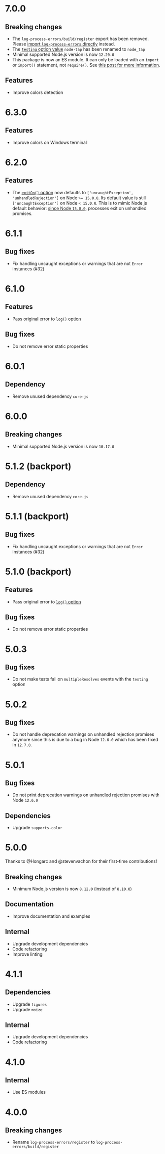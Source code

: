 # 7.0.0

## Breaking changes

- The `log-process-errors/build/register` export has been removed. Please
  [import `log-process-errors` directly](README.md#usage) instead.
- The [`testing` option value](docs/API.md#testing) `node-tap` has been renamed
  to `node_tap`
- Minimal supported Node.js version is now `12.20.0`
- This package is now an ES module. It can only be loaded with an `import` or
  `import()` statement, not `require()`. See
  [this post for more information](https://gist.github.com/sindresorhus/a39789f98801d908bbc7ff3ecc99d99c).

## Features

- Improve colors detection

# 6.3.0

## Features

- Improve colors on Windows terminal

# 6.2.0

## Features

- The [`exitOn()` option](docs/API.md#exiton) now defaults to
  `['uncaughtException', 'unhandledRejection']` on Node `>= 15.0.0`. Its default
  value is still `['uncaughtException']` on Node `< 15.0.0`. This is to mimic
  Node.js default behavior:
  [since Node `15.0.0`](https://github.com/nodejs/node/pull/33021), processes
  exit on unhandled promises.

# 6.1.1

## Bug fixes

- Fix handling uncaught exceptions or warnings that are not `Error` instances
  (#32)

# 6.1.0

## Features

- Pass original error to [`log()` option](docs/API.md#log)

## Bug fixes

- Do not remove error static properties

# 6.0.1

## Dependency

- Remove unused dependency `core-js`

# 6.0.0

## Breaking changes

- Minimal supported Node.js version is now `10.17.0`

# 5.1.2 (backport)

## Dependency

- Remove unused dependency `core-js`

# 5.1.1 (backport)

## Bug fixes

- Fix handling uncaught exceptions or warnings that are not `Error` instances
  (#32)

# 5.1.0 (backport)

## Features

- Pass original error to [`log()` option](docs/API.md#log)

## Bug fixes

- Do not remove error static properties

# 5.0.3

## Bug fixes

- Do not make tests fail on `multipleResolves` events with the `testing` option

# 5.0.2

## Bug fixes

- Do not handle deprecation warnings on unhandled rejection promises anymore
  since this is due to a bug in Node `12.6.0` which has been fixed in `12.7.0`.

# 5.0.1

## Bug fixes

- Do not print deprecation warnings on unhandled rejection promises with Node
  `12.6.0`

## Dependencies

- Upgrade `supports-color`

# 5.0.0

Thanks to @Hongarc and @stevenvachon for their first-time contributions!

## Breaking changes

- Minimum Node.js version is now `8.12.0` (instead of `8.10.0`)

## Documentation

- Improve documentation and examples

## Internal

- Upgrade development dependencies
- Code refactoring
- Improve linting

# 4.1.1

## Dependencies

- Upgrade `figures`
- Upgrade `moize`

## Internal

- Upgrade development dependencies
- Code refactoring

# 4.1.0

## Internal

- Use ES modules

# 4.0.0

## Breaking changes

- Rename `log-process-errors/register` to `log-process-errors/build/register`
